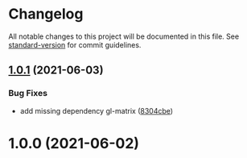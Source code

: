 # Changelog

All notable changes to this project will be documented in this file. See [standard-version](https://github.com/conventional-changelog/standard-version) for commit guidelines.

## [1.0.1](https://github.com/dmnsgn/primitive-octasphere/compare/v1.0.0...v1.0.1) (2021-06-03)


### Bug Fixes

* add missing dependency gl-matrix ([8304cbe](https://github.com/dmnsgn/primitive-octasphere/commit/8304cbe9e93b76e95520edd01a8fa99c77971c0b))



# 1.0.0 (2021-06-02)
